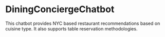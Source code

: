 # DiningConciergeChatbot
This chatbot provides NYC based restaurant recommendations based on cuisine type. It also supports table reservation methodologies.


